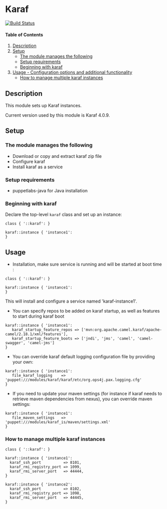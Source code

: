 # Karaf

[![Build Status](https://travis-ci.org/remyma/puppet-karaf/.svg?branch=master)](https://travis-ci.org/remyma/puppet-karaf)


#### Table of Contents

1. [Description](#description)
2. [Setup](#setup)
    * [The module manages the following](#the-module-manages-the-following)
    * [Setup requirements](#setup-requirements)
    * [Beginning with karaf](#beginning-with-karaf)
3. [Usage - Configuration options and additional functionality](#usage)
    * [How to manage multiple karaf instances](#multiple-instances)

## Description

This module sets up Karaf instances.

Current version used by this module is Karaf 4.0.9.

## Setup

### The module manages the following

* Download or copy and extract karaf zip file
* Configure karaf
* Install karaf as a service

### Setup requirements

* puppetlabs-java for Java installation


### Beginning with karaf

Declare the top-level `karaf` class and set up an instance:

```puppet
class { '::karaf': }

karaf::instance { 'instance1':
}
```

## Usage

* Installation, make sure service is running and will be started at boot time :

```puppet
class { '::karaf': }

karaf::instance { 'instance1':
}
```

This will install and configure a service named 'karaf-instance1'.

* You can specify repos to be added on karaf startup, as well as features to start during karaf boot

```puppet
karaf::instance { 'instance1':
   karaf_startup_feature_repos => ['mvn:org.apache.camel.karaf/apache-camel/2.18.1/xml/features'],
   karaf_startup_feature_boots => ['jndi', 'jms', 'camel', 'camel-swagger', 'camel-jms']
}
```

* You can override karaf default logging configuration file by providing your own:

```puppet
karaf::instance { 'instance1':
   file_karaf_logging    => 'puppet:///modules/karaf/karaf/etc/org.ops4j.pax.logging.cfg'
}
```

* If you need to update your maven settings (for instance if karaf needs to retrieve maven dependencies from nexus), you can override maven settings:
      
```puppet
karaf::instance { 'instance1':
   file_maven_settings   => 'puppet:///modules/karaf_is/maven/settings.xml'
}
```

### How to manage multiple karaf instances

```
class { '::karaf': }

karaf::instance { 'instance1':
  karaf_ssh_port          => 8101,
  karaf_rmi_registry_port => 1099,
  karaf_rmi_server_port   => 44444,
}

karaf::instance { 'instance2':
  karaf_ssh_port          => 8102,
  karaf_rmi_registry_port => 1098,
  karaf_rmi_server_port   => 44445,
}
```